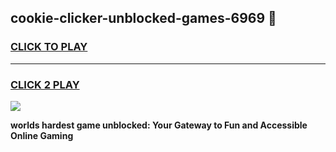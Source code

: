 
## cookie-clicker-unblocked-games-6969 👋
<h3>
<a href="https://premium.freeplayer.one?title=cookie-clicker-unblocked-games-6969&ref=14F">CLICK TO PLAY</a></h3>
<hr>

<h3>
<a href="https://premium.freeplayer.one?title=cookie-clicker-unblocked-games-6969&ref=14F">CLICK 2 PLAY</a>
  
</h3>

<a href="https://premium.freeplayer.one?title=cookie-clicker-unblocked-games-6969&ref=12F/"><img src="https://clearcache.store/games.png"></a>


**worlds hardest game unblocked: Your Gateway to Fun and Accessible Online Gaming**
